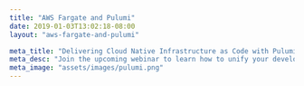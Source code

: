 ```yaml
---
title: "AWS Fargate and Pulumi"
date: 2019-01-03T13:02:18-08:00
layout: "aws-fargate-and-pulumi"

meta_title: "Delivering Cloud Native Infrastructure as Code with Pulumi and AWS"
meta_desc: "Join the upcoming webinar to learn how to unify your development and DevOps teams by using the power of general purpose programming languages to create modern, cloud native applications"
meta_image: "assets/images/pulumi.png"
---
```


